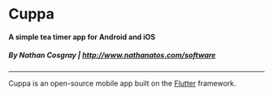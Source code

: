 # Cuppa
#### A simple tea timer app for Android and iOS
##### By Nathan Cosgray | http://www.nathanatos.com/software

-------------------------------------
Cuppa is an open-source mobile app built on the [Flutter](http://flutter.io) framework.
